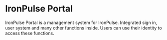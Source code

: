 # IronPulse Portal

IronPulse Portal is a management system for IronPulse. Integrated sign in, user system and many other functions inside. Users can use their identity to access these functions.
